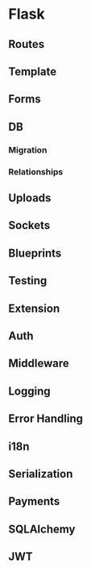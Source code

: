 # Flask

## Routes

## Template

## Forms

## DB

### Migration

### Relationships

## Uploads

## Sockets

## Blueprints

## Testing

## Extension

## Auth

## Middleware

## Logging

## Error Handling

## i18n

## Serialization

## Payments

## SQLAlchemy

## JWT
